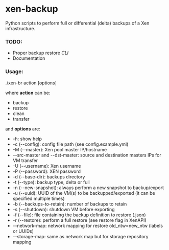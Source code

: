 # xen-backup
Python scripts to perform full or differential (delta) backups of a Xen infrastructure.

### TODO:
* Proper backup restore *CLI*
* Documentation

### Usage:
./xen-br action [options]

where **action** can be:
* backup
* restore
* clean
* transfer

and **options** are:
* -h: show help
* -c (--config): config file path (see config.example.yml)
* -M (--master): Xen pool master IP/hostname
* --src-master and --dst-master: source and destination masters IPs for VM transfer
* -U (--username): Xen username
* -P (--password): XEN password
* -d (--base-dir): backups directory
* -t (--type): backup type, delta or full
* -n (--new-snapshot): always perform a new snapshot to backup/export
* -u (--uuid): UUID of the VM(s) to be backupped/exported (it can be specified multiple times)
* -b (--backups-to-retain): number of backups to retain
* -s (--shutdown): shutdown VM before exporting
* -f (--file): file containing the backup definition to restore (.json)
* -r (--restore): perform a full restore (see restore flag in XenAPI)
* --network-map: network mapping for restore old_ntw=new_ntw (labels or UUIDs)
* --storage-map: same as network map but for storage repository mapping